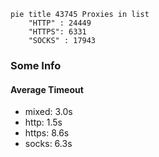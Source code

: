 
```mermaid
pie title 43745 Proxies in list
    "HTTP" : 24449
    "HTTPS": 6331
    "SOCKS" : 17943
```

### Some Info
#### Average Timeout

- mixed: 3.0s
- http: 1.5s
- https: 8.6s
- socks: 6.3s